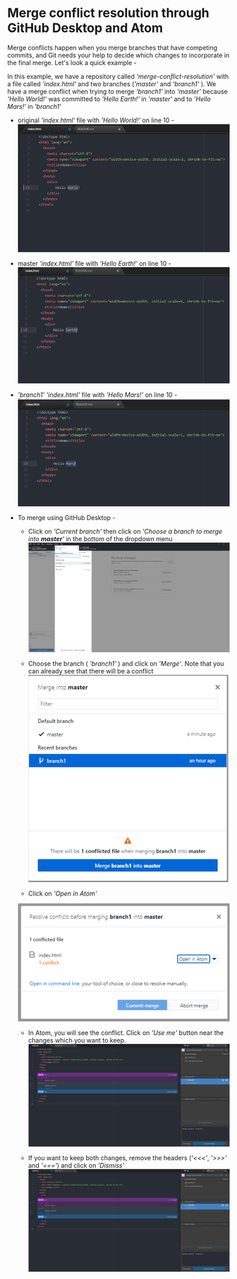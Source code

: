 # Merge conflict resolution through GitHub Desktop and Atom

Merge conflicts happen when you merge branches that have competing commits, and Git needs your help to decide which changes to incorporate in the final merge. Let's look a quick example -

In this example, we have a repository called _'merge-conflict-resolution'_ with a file called _'index.html'_ and two branches (_'master'_ and _'branch1'_ ). We have a merge conflict when trying to merge _'branch1'_ into _'master'_ because _'Hello World!'_ was committed to _'Hello Earth!'_ in _'master'_ and to _'Hello Mars!'_ in _'branch1'_

* original _'index.html'_ file with _'Hello World!'_ on line 10 -
![image.png](/screenshots/screen9.png)

* master _'index.html'_ file with _'Hello Earth!'_ on line 10 -
![image.png](/screenshots/screen6.png)

* _'branch1'_ _'index.html'_ file with _'Hello Mars!'_ on line 10 -
![image.png](/screenshots/screen7.png)

* To merge using GitHub Desktop -

  - Click on _'Current branch'_ then click on _'Choose a branch to merge into **master**'_ in the bottom of the dropdown menu
![image.png](/screenshots/screen1.png)

  - Choose the branch ( _'branch1'_ ) and click on _'Merge'_. Note that you can already see that there will be a conflict
![image.png](/screenshots/screen2.png)

  - Click on _'Open in Atom'_

  ![image.png](/screenshots/screen3.png)

  - In Atom, you will see the conflict. Click on _'Use me'_ button near the changes which you want to keep.
![image.png](/screenshots/screen4.png)

  - If you want to keep both changes, remove the headers (_'<<<'_, _'>>>'_ and _'==='_) and click on _'Dismiss'_
  ![image.png](/screenshots/screen4.png)
